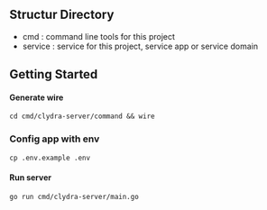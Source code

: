 ## Structur Directory
 - cmd : command line tools for this project
 - service : service for this project, service app or service domain
   
## Getting Started
#### Generate wire
`cd cmd/clydra-server/command && wire`

### Config app with env
`cp .env.example .env`

#### Run server
`go run cmd/clydra-server/main.go`